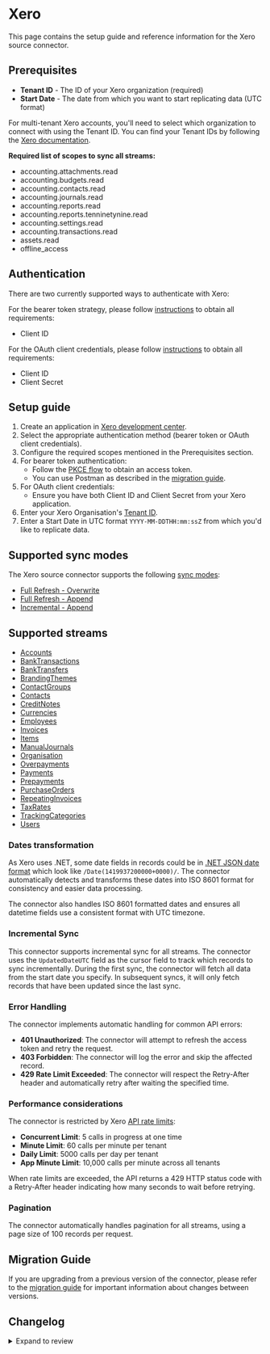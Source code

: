 # Xero

This page contains the setup guide and reference information for the Xero source connector.

## Prerequisites

- **Tenant ID** - The ID of your Xero organization (required)
- **Start Date** - The date from which you want to start replicating data (UTC format)

For multi-tenant Xero accounts, you'll need to select which organization to connect with using the Tenant ID. You can find your Tenant IDs by following the [Xero documentation](https://developer.xero.com/documentation/guides/oauth2/auth-flow/#xero-tenants).

**Required list of scopes to sync all streams:**

- accounting.attachments.read
- accounting.budgets.read
- accounting.contacts.read
- accounting.journals.read
- accounting.reports.read
- accounting.reports.tenninetynine.read
- accounting.settings.read
- accounting.transactions.read
- assets.read
- offline_access

## Authentication

There are two currently supported ways to authenticate with Xero:

For the bearer token strategy, please follow [instructions](https://developer.xero.com/documentation/guides/oauth2/pkce-flow/) to obtain all requirements:
- Client ID

For the OAuth client credentials, please follow [instructions](https://developer.xero.com/documentation/guides/oauth2/custom-connections) to obtain all requirements:
- Client ID
- Client Secret

## Setup guide

1. Create an application in [Xero development center](https://developer.xero.com/app/manage/).
2. Select the appropriate authentication method (bearer token or OAuth client credentials).
3. Configure the required scopes mentioned in the Prerequisites section.
4. For bearer token authentication:
   - Follow the [PKCE flow](https://developer.xero.com/documentation/guides/oauth2/pkce-flow/) to obtain an access token.
   - You can use Postman as described in the [migration guide](./xero-migrations.md#using-postman-to-get-access-token).
5. For OAuth client credentials:
   - Ensure you have both Client ID and Client Secret from your Xero application.
6. Enter your Xero Organisation's [Tenant ID](https://developer.xero.com/documentation/guides/oauth2/auth-flow/#xero-tenants).
7. Enter a Start Date in UTC format `YYYY-MM-DDTHH:mm:ssZ` from which you'd like to replicate data.

## Supported sync modes

The Xero source connector supports the following [sync modes](https://docs.airbyte.com/understanding-airbyte/connections/connection-sync-modes):

- [Full Refresh - Overwrite](https://docs.airbyte.com/understanding-airbyte/connections/full-refresh-overwrite/)
- [Full Refresh - Append](https://docs.airbyte.com/understanding-airbyte/connections/full-refresh-append)
- [Incremental - Append](https://docs.airbyte.com/understanding-airbyte/connections/incremental-append)

## Supported streams

- [Accounts](https://developer.xero.com/documentation/api/accounting/accounts)
- [BankTransactions](https://developer.xero.com/documentation/api/accounting/banktransactions)
- [BankTransfers](https://developer.xero.com/documentation/api/accounting/banktransfers)
- [BrandingThemes](https://developer.xero.com/documentation/api/accounting/brandingthemes)
- [ContactGroups](https://developer.xero.com/documentation/api/accounting/contactgroups)
- [Contacts](https://developer.xero.com/documentation/api/accounting/contacts)
- [CreditNotes](https://developer.xero.com/documentation/api/accounting/creditnotes)
- [Currencies](https://developer.xero.com/documentation/api/accounting/currencies)
- [Employees](https://developer.xero.com/documentation/api/accounting/employees)
- [Invoices](https://developer.xero.com/documentation/api/accounting/invoices)
- [Items](https://developer.xero.com/documentation/api/accounting/items)
- [ManualJournals](https://developer.xero.com/documentation/api/accounting/manualjournals)
- [Organisation](https://developer.xero.com/documentation/api/accounting/organisation)
- [Overpayments](https://developer.xero.com/documentation/api/accounting/overpayments)
- [Payments](https://developer.xero.com/documentation/api/accounting/payments)
- [Prepayments](https://developer.xero.com/documentation/api/accounting/prepayments)
- [PurchaseOrders](https://developer.xero.com/documentation/api/accounting/purchaseorders)
- [RepeatingInvoices](https://developer.xero.com/documentation/api/accounting/repeatinginvoices)
- [TaxRates](https://developer.xero.com/documentation/api/accounting/taxrates)
- [TrackingCategories](https://developer.xero.com/documentation/api/accounting/trackingcategories)
- [Users](https://developer.xero.com/documentation/api/accounting/users)

### Dates transformation

As Xero uses .NET, some date fields in records could be in [.NET JSON date format](https://developer.xero.com/documentation/api/accounting/requests-and-responses) which look like `/Date(1419937200000+0000)/`. The connector automatically detects and transforms these dates into ISO 8601 format for consistency and easier data processing.

The connector also handles ISO 8601 formatted dates and ensures all datetime fields use a consistent format with UTC timezone.

### Incremental Sync

This connector supports incremental sync for all streams. The connector uses the `UpdatedDateUTC` field as the cursor field to track which records to sync incrementally. During the first sync, the connector will fetch all data from the start date you specify. In subsequent syncs, it will only fetch records that have been updated since the last sync.

### Error Handling

The connector implements automatic handling for common API errors:
- **401 Unauthorized**: The connector will attempt to refresh the access token and retry the request.
- **403 Forbidden**: The connector will log the error and skip the affected record.
- **429 Rate Limit Exceeded**: The connector will respect the Retry-After header and automatically retry after waiting the specified time.

### Performance considerations

The connector is restricted by Xero [API rate limits](https://developer.xero.com/documentation/guides/oauth2/limits/#api-rate-limits):

- **Concurrent Limit**: 5 calls in progress at one time
- **Minute Limit**: 60 calls per minute per tenant
- **Daily Limit**: 5000 calls per day per tenant
- **App Minute Limit**: 10,000 calls per minute across all tenants

When rate limits are exceeded, the API returns a 429 HTTP status code with a Retry-After header indicating how many seconds to wait before retrying.

### Pagination

The connector automatically handles pagination for all streams, using a page size of 100 records per request.

## Migration Guide

If you are upgrading from a previous version of the connector, please refer to the [migration guide](./xero-migrations.md) for important information about changes between versions.

## Changelog

<details>
  <summary>Expand to review</summary>

| Version | Date       | Pull Request                                             | Subject                                                   |
|:--------|:-----------|:---------------------------------------------------------|:----------------------------------------------------------|
| 2.1.5 | 2025-09-09 | [64963](https://github.com/airbytehq/airbyte/pull/64963) | Update dependencies |
| 2.1.4 | 2025-03-01 | [55142](https://github.com/airbytehq/airbyte/pull/55142) | Update dependencies |
| 2.1.3 | 2025-02-22 | [54526](https://github.com/airbytehq/airbyte/pull/54526) | Update dependencies |
| 2.1.2 | 2025-02-15 | [54042](https://github.com/airbytehq/airbyte/pull/54042) | Update dependencies |
| 2.1.1 | 2025-02-08 | [43841](https://github.com/airbytehq/airbyte/pull/43841) | Update dependencies |
| 2.1.0 | 2024-10-23 | [47264](https://github.com/airbytehq/airbyte/pull/47264) | Migrate to Manifest-only |
| 2.0.1 | 2025-01-10 | [51034](https://github.com/airbytehq/airbyte/pull/51034) | Fix for time part being removed from all datetimes fields |
| 2.0.0 | 2024-06-06 | [39316](https://github.com/airbytehq/airbyte/pull/39316) | Add OAuth and Bearer strategies |
| 1.0.1 | 2024-06-06 | [39264](https://github.com/airbytehq/airbyte/pull/39264) | [autopull] Upgrade base image to v1.2.2 |
| 1.0.0 | 2024-04-30 | [36878](https://github.com/airbytehq/airbyte/pull/36878) | Migrate to low code |
| 0.2.6 | 2024-05-17 | [38330](https://github.com/airbytehq/airbyte/pull/38330) | Updating python dependencies |
| 0.2.5 | 2024-01-11 | [34154](https://github.com/airbytehq/airbyte/pull/34154) | prepare for airbyte-lib |
| 0.2.4 | 2023-11-24 | [32837](https://github.com/airbytehq/airbyte/pull/32837) | Handle 403 error |
| 0.2.3 | 2023-06-19 | [27471](https://github.com/airbytehq/airbyte/pull/27471) | Update CDK to 0.40 |
| 0.2.2 | 2023-06-06 | [27007](https://github.com/airbytehq/airbyte/pull/27007) | Update CDK |
| 0.2.1 | 2023-03-20 | [24217](https://github.com/airbytehq/airbyte/pull/24217) | Certify to Beta |
| 0.2.0 | 2023-03-14 | [24005](https://github.com/airbytehq/airbyte/pull/24005) | Enable in Cloud |
| 0.1.0 | 2021-11-11 | [18666](https://github.com/airbytehq/airbyte/pull/18666) | 🎉 New Source - Xero [python cdk] |

</details>
